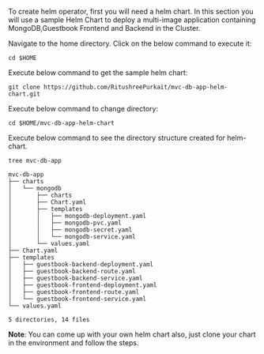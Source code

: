 To create helm operator, first you will need a helm chart. In this section you will use a sample Helm Chart to deploy a multi-image application containing MongoDB,Guestbook Frontend and Backend in the Cluster.

Navigate to the home directory. Click on the below command to execute it:

```execute
cd $HOME
```
Execute below command to get the sample helm chart:

```execute
git clone https://github.com/RitushreePurkait/mvc-db-app-helm-chart.git
```

Execute below command to change directory:

```execute
cd $HOME/mvc-db-app-helm-chart
```

Execute below command to see the directory structure created for helm-chart.

```execute
tree mvc-db-app
```

```
mvc-db-app
├── charts
│   └── mongodb
│       ├── charts
│       ├── Chart.yaml
│       ├── templates
│       │   ├── mongodb-deployment.yaml
│       │   ├── mongodb-pvc.yaml
│       │   ├── mongodb-secret.yaml
│       │   └── mongodb-service.yaml
│       └── values.yaml
├── Chart.yaml
├── templates
│   ├── guestbook-backend-deployment.yaml
│   ├── guestbook-backend-route.yaml
│   ├── guestbook-backend-service.yaml
│   ├── guestbook-frontend-deployment.yaml
│   ├── guestbook-frontend-route.yaml
│   └── guestbook-frontend-service.yaml
└── values.yaml

5 directories, 14 files
```

**Note**: You can come up with your own helm chart also, just clone your chart in the environment and follow the steps.
